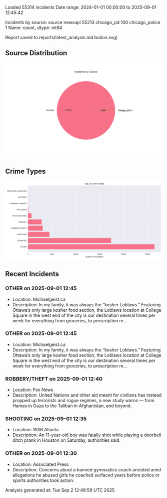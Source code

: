 
Loaded 55314 incidents
Date range: 2024-01-01 00:00:00 to 2025-09-01 12:45:42

Incidents by source:
source
newsapi           55213
chicago_pd          100
chicago_police        1
Name: count, dtype: int64

Report saved to reports/latest_analysis.md
bution.svg)

## Source Distribution
![Source Distribution](images/source_distribution.svg)

## Crime Types
![Crime Types](images/crime_types.svg)

## Recent Incidents

### OTHER on 2025-09-01 12:45
- Location: Michaelgeist.ca
- Description: In my family, it was always the “kosher Loblaws.” Featuring Ottawa’s only large kosher food section, the Loblaws location at College Square in the west end of the city is our destination several times per week for everything from groceries, to prescription re…


### OTHER on 2025-09-01 12:45
- Location: Michaelgeist.ca
- Description: In my family, it was always the “kosher Loblaws.” Featuring Ottawa’s only large kosher food section, the Loblaws location at College Square in the west end of the city is our destination several times per week for everything from groceries, to prescription re…


### ROBBERY/THEFT on 2025-09-01 12:40
- Location: Fox News
- Description: United Nations and other aid meant for civilians has instead propped up terrorists and rogue regimes, a new study warns — from Hamas in Gaza to the Taliban in Afghanistan, and beyond.


### SHOOTING on 2025-09-01 12:35
- Location: WSB Atlanta
- Description: An 11-year-old boy was fatally shot while playing a doorbell ditch prank in Houston on Saturday, authorities said.


### OTHER on 2025-09-01 12:30
- Location: Associated Press
- Description: Concerns about a banned gymnastics coach arrested amid allegations he abused girls he coached surfaced years before police or sports authorities took action.

Analysis generated at: Tue Sep  2 12:48:59 UTC 2025

